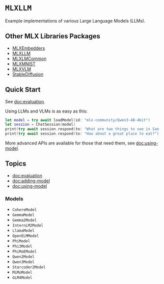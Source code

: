 # ``MLXLLM``

Example implementations of various Large Language Models (LLMs).

## Other MLX Libraries Packages

- [MLXEmbedders](MLXEmbedders)
- [MLXLLM](MLXLLM)
- [MLXLMCommon](MLXLMCommon)
- [MLXMNIST](MLXMNIST)
- [MLXVLM](MLXVLM)
- [StableDiffusion](StableDiffusion)

## Quick Start

See <doc:evaluation>.

Using LLMs and VLMs is as easy as this:

```swift
let model = try await loadModel(id: "mlx-community/Qwen3-4B-4bit")
let session = ChatSession(model)
print(try await session.respond(to: "What are two things to see in San Francisco?")
print(try await session.respond(to: "How about a great place to eat?")
```

More advanced APIs are available for those that need them, see <doc:using-model>.

## Topics

- <doc:evaluation>
- <doc:adding-model>
- <doc:using-model>

### Models

- ``CohereModel``
- ``GemmaModel``
- ``Gemma2Model``
- ``InternLM2Model``
- ``LlamaModel``
- ``OpenELMModel``
- ``PhiModel``
- ``Phi3Model``
- ``PhiMoEModel``
- ``Qwen2Model``
- ``Qwen3Model``
- ``Starcoder2Model``
- ``MiMoModel``
- ``GLM4Model``
